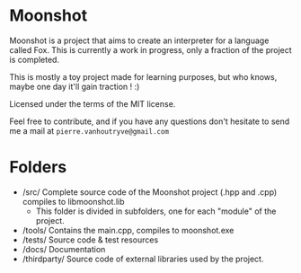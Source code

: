 # Moonshot
Moonshot is a project that aims to create an interpreter for a language called Fox.
This is currently a work in progress, only a fraction of the project is completed.

This is mostly a toy project made for learning purposes, but who knows, maybe one day
it'll gain traction ! :)

Licensed under the terms of the MIT license. 

Feel free to contribute, and if you have any questions don't hesitate to send me a mail at `pierre.vanhoutryve@gmail.com`

# Folders

* /src/ Complete source code of the Moonshot project  (.hpp and .cpp) compiles to libmoonshot.lib
	* This folder is divided in subfolders, one for each "module" of the project.
* /tools/ Contains the main.cpp, compiles to moonshot.exe
* /tests/ Source code & test resources
* /docs/ Documentation
* /thirdparty/ Source code of external libraries used by the project.
